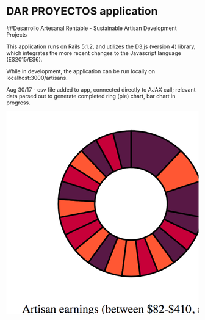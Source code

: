 # DAR PROYECTOS application
##Desarrollo Artesanal Rentable - Sustainable Artisan Development Projects

This application runs on Rails 5.1.2, and utilizes the D3.js (version 4) library, which integrates the more recent changes to the Javascript language (ES2015/ES6).

While in development, the application can be run locally on localhost:3000/artisans.

Aug 30/17 - csv file added to app, connected directly to AJAX call; relevant data parsed out to generate completed ring (pie) chart, bar chart in progress.

![Progreso, ring plot](app/assets/images/first_display_ring.png)

